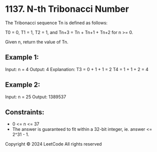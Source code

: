 # 1137. N-th Tribonacci Number
The Tribonacci sequence Tn is defined as follows: 

T0 = 0, T1 = 1, T2 = 1, and Tn+3 = Tn + Tn+1 + Tn+2 for n >= 0.

Given n, return the value of Tn.

## Example 1:
Input: n = 4
Output: 4
Explanation:
T3 = 0 + 1 + 1 = 2
T4 = 1 + 1 + 2 = 4

## Example 2:
Input: n = 25
Output: 1389537

## Constraints:
- 0 <= n <= 37
- The answer is guaranteed to fit within a 32-bit integer, ie. answer <= 2^31 - 1.

Copyright ©️ 2024 LeetCode All rights reserved
